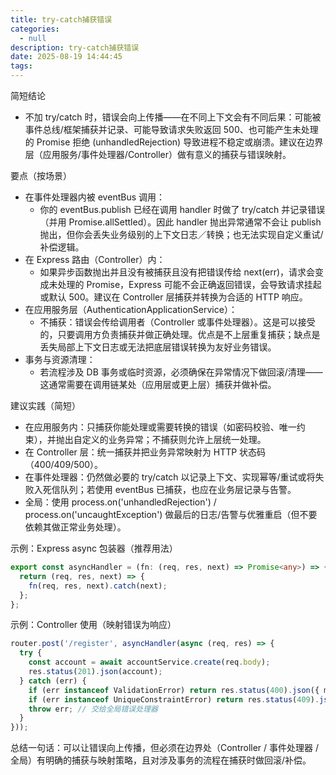 ```yaml
---
title: try-catch捕获错误
categories:
  - null
description: try-catch捕获错误
date: 2025-08-19 14:44:45
tags:
---
```


简短结论  
- 不加 try/catch 时，错误会向上传播——在不同上下文会有不同后果：可能被事件总线/框架捕获并记录、可能导致请求失败返回 500、也可能产生未处理的 Promise 拒绝 (unhandledRejection) 导致进程不稳定或崩溃。建议在边界层（应用服务/事件处理器/Controller）做有意义的捕获与错误映射。

要点（按场景）
- 在事件处理器内被 eventBus 调用：
  - 你的 eventBus.publish 已经在调用 handler 时做了 try/catch 并记录错误（并用 Promise.allSettled）。因此 handler 抛出异常通常不会让 publish 抛出，但你会丢失业务级别的上下文日志／转换；也无法实现自定义重试/补偿逻辑。
- 在 Express 路由（Controller）内：
  - 如果异步函数抛出并且没有被捕获且没有把错误传给 next(err)，请求会变成未处理的 Promise，Express 可能不会正确返回错误，会导致请求挂起或默认 500。建议在 Controller 层捕获并转换为合适的 HTTP 响应。
- 在应用服务层（AuthenticationApplicationService）：
  - 不捕获：错误会传给调用者（Controller 或事件处理器）。这是可以接受的，只要调用方负责捕获并做正确处理。优点是不上层重复捕获；缺点是丢失局部上下文日志或无法把底层错误转换为友好业务错误。
- 事务与资源清理：
  - 若流程涉及 DB 事务或临时资源，必须确保在异常情况下做回滚/清理——这通常需要在调用链某处（应用层或更上层）捕获并做补偿。

建议实践（简短）
- 在应用服务内：只捕获你能处理或需要转换的错误（如密码校验、唯一约束），并抛出自定义的业务异常；不捕获则允许上层统一处理。
- 在 Controller 层：统一捕获并把业务异常映射为 HTTP 状态码（400/409/500）。
- 在事件处理器：仍然做必要的 try/catch 以记录上下文、实现幂等/重试或将失败入死信队列；若使用 eventBus 已捕获，也应在业务层记录与告警。
- 全局：使用 process.on('unhandledRejection') / process.on('uncaughtException') 做最后的日志/告警与优雅重启（但不要依赖其做正常业务处理）。

示例：Express async 包装器（推荐用法）
````typescript
export const asyncHandler = (fn: (req, res, next) => Promise<any>) => {
  return (req, res, next) => {
    fn(req, res, next).catch(next);
  };
};
````

示例：Controller 使用（映射错误为响应）
````typescript
router.post('/register', asyncHandler(async (req, res) => {
  try {
    const account = await accountService.create(req.body);
    res.status(201).json(account);
  } catch (err) {
    if (err instanceof ValidationError) return res.status(400).json({ message: err.message });
    if (err instanceof UniqueConstraintError) return res.status(409).json({ message: err.message });
    throw err; // 交给全局错误处理器
  }
}));
````

总结一句话：可以让错误向上传播，但必须在边界处（Controller / 事件处理器 / 全局）有明确的捕获与映射策略，且对涉及事务的流程在捕获时做回滚/补偿。